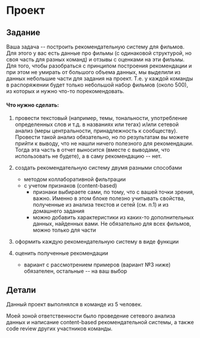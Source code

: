 # Проект

## Задание

Ваша задача -- построить рекомендательную систему для фильмов. 
Для этого у вас есть данные про фильмы (с одинаковой структурой, но своя часть для разных команд) и отзывы с оценками на эти фильмы. 
Для того, чтобы разобраться с принципом построения рекомендации и при этом не умирать от большого объема данных, мы выделили из данных небольшие части для задания на проект. 
Т.е. у каждой команды в распоряжении будет только небольшой набор фильмов (около 500), из которых и нужно что-то порекомендовать.

#### Что нужно сделать:

1) провести текстовый (например, темы, тональности, употребление определенных слов и т.д. в названиях или тегах) и/или сетевой анализ (меры центральности, принадлежность к сообществу). Провести такой анализ обязательно, но по результатам вы можете прийти к выводу, что не нашли ничего полезного для рекомендации. Тогда эта часть в отчет выносится (вместе с выводами, что использовать не будете), а в саму рекомендацию -- нет.

2) создать рекомендательную систему двумя разными способами
   * методом коллаборативной фильтрации
   * с учетом признаков (content-based)
      + признаки выбираете сами, по тому, что с вашей точки зрения, важно. Именно в этом блоке полезно учитывать свойства, полученные из анализа текстов и сетей (см. п.1) и из домашнего задания
      + можно добавить характеристики из каких-то дополнительных данных, найденных вами. Не обязательно для всех фильмов, можно только для части

3) оформить каждую рекомендательную систему в виде функции

4) оценить полученные рекомендации
   * вариант с рассмотрением примеров (вариант №3 ниже) обязателен, остальные -- на ваш выбор

## Детали

Данный проект выполнялся в команде из 5 человек.

Моей зоной ответственности было проведение сетевого анализа данных и написание content-based рекомендательной системы, а также code review других участников команды.
